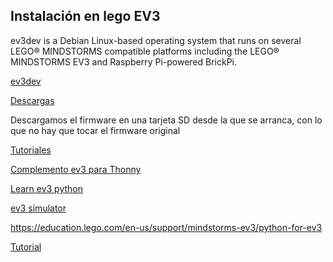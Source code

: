 ## Instalación en lego EV3

ev3dev is a Debian Linux-based operating system that runs on several LEGO® MINDSTORMS compatible platforms including the LEGO® MINDSTORMS EV3 and Raspberry Pi-powered BrickPi.

[ev3dev ](https://www.ev3dev.org/)

[Descargas](https://www.ev3dev.org/downloads/)

Descargamos el firmware en una tarjeta SD desde la que se arranca, con lo que no hay que tocar el firmware original

[Tutoriales](https://www.ev3dev.org/docs/tutorials/)

[Complemento ev3 para Thonny](https://www.ev3dev.org/downloads/)

[Learn ev3 python](https://sites.google.com/site/ev3python/learn_ev3_python/workflows)

[ev3 simulator](https://github.com/ev3dev-python-tools/ev3dev2simulator)

https://education.lego.com/en-us/support/mindstorms-ev3/python-for-ev3

[Tutorial](https://le-www-live-s.legocdn.com/sc/media/files/ev3-micropython/ev3micropythonv100-71d3f28c59a1e766e92a59ff8500818e.pdf)

